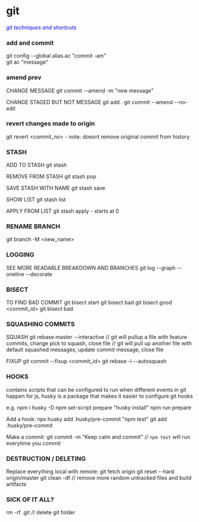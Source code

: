 # git
<span style="color:blue">*git techniques and shortcuts*</span> 

### add and commit
git config --global alias.ac "commit -am"  
git ac "message"

### amend prev
CHANGE MESSAGE
git commit --amend -m "new message"

CHANGE STAGED BUT NOT MESSAGE 
git add .
git commit --amend --no-edit

### revert changes made to origin
git revert <commit_no> - note: doesnt remove original commit from history

### STASH
ADD TO STASH
git stash

REMOVE FROM STASH
git stash pop

SAVE STASH WITH NAME
git stash save <name>

SHOW LIST
git stash list

APPLY FROM LIST
git stash apply <index> - starts at 0
  
### RENAME BRANCH
git branch -M <new_name>
  

### LOGGING
SEE MORE READABLE BREAKDOWN AND BRANCHES
git log --graph --oneline --decorate
  
  
### BISECT
TO FIND BAD COMMIT
git bisect start
git bisect bad
git bisect good <commit_id>
git bisect bad
  
### SQUASHING COMMITS
SQUASH
git rebase master --interactive
  // git will pullup a file with feature commits, change pick to squash, close file
  // git will pull up another file with default squashed messages, update commit message, close file
  
FIXUP
git commit --fixup <commit_id>
git rebase -i --autosquash
  
### HOOKS
contains scripts that can be configured to run when different events in git happen
for js, husky is a package that makes it easier to configure git hooks
  
e.g. 
  npm i husky -D
  npm set-script prepare "husky install"
  npm run prepare
  
  Add a hook:
  npx husky add .husky/pre-commit "npm test"
  git add .husky/pre-commit
  
  Make a commit:
  git commit -m "Keep calm and commit" // `npm test` will run everytime you commit
  
  
### DESTRUCTION / DELETING
  Replace everything local with remote:
  git fetch origin
  git reset --hard origin/master
  git clean -df     // remove more random untracked files and build artifacts
  
### SICK OF IT ALL?
  rm -rf .git       // delete git folder
